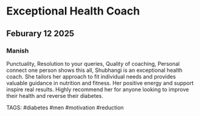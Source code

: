 #  Exceptional Health Coach
## Feburary 12 2025
### Manish

Punctuality, Resolution to your queries, Quality of coaching, Personal connect one person shows this all, Shubhangi is an exceptional health coach. She tailors her approach to fit individual needs and provides valuable guidance in nutrition and fitness. Her positive energy and support inspire real results. Highly recommend her for anyone looking to improve their health and reverse their diabetes.

TAGS: #diabetes #men #motivation #reduction